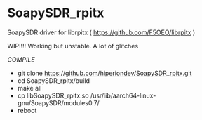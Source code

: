 # SoapySDR_rpitx
SoapySDR driver for librpitx ( https://github.com/F5OEO/librpitx )

WIP!!!! 
Working but unstable. A lot of glitches

*COMPILE*
- git clone https://github.com/hiperiondev/SoapySDR_rpitx.git
- cd SoapySDR_rpitx/build
- make all
- cp libSoapySDR_rpitx.so /usr/lib/aarch64-linux-gnu/SoapySDR/modules0.7/
- reboot
